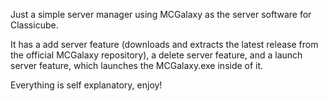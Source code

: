 Just a simple server manager using MCGalaxy as the server software for Classicube.

It has a add server feature (downloads and extracts the latest release from the official MCGalaxy repository),
a delete server feature,
and a launch server feature, which launches the MCGalaxy.exe inside of it.

Everything is self explanatory, enjoy!
